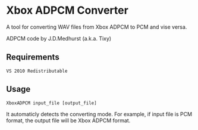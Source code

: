 Xbox ADPCM Converter
========
A tool for converting WAV files from Xbox ADPCM to PCM and vise versa.

ADPCM code by J.D.Medhurst (a.k.a. Tixy)

Requirements
--------
```
VS 2010 Redistributable
```

Usage
--------
```
XboxADPCM input_file [output_file]
```
It automaticly detects the converting mode.
For example, if input file is PCM format, the output file will be Xbox ADPCM format.

